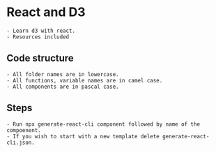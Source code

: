 # React and D3
    - Learn d3 with react.
    - Resources included


## Code structure
    - All folder names are in lowercase.
    - All functions, variable names are in camel case.
    - All components are in pascal case.

## Steps
    - Run npx generate-react-cli component followed by name of the compoenent.
    - If you wish to start with a new template delete generate-react-cli.json.